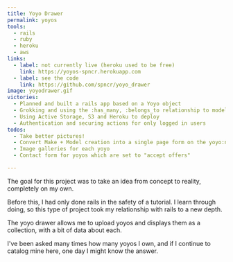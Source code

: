 ```yaml
---
title: Yoyo Drawer
permalink: yoyos
tools:
  - rails
  - ruby
  - heroku
  - aws
links:
  - label: not currently live (heroku used to be free)
    link: https://yoyos-spncr.herokuapp.com
  - label: see the code
    link: https://github.com/spncr/yoyo_drawer
image: yoyodrawer.gif
victories:
  - Planned and built a rails app based on a Yoyo object
  - Grokking and using the :has_many, :belongs_to relationship to model the data appropriately
  - Using Active Storage, S3 and Heroku to deploy
  - Authentication and securing actions for only logged in users
todos:
  - Take better pictures!
  - Convert Make + Model creation into a single page form on the yoyo:new action
  - Image galleries for each yoyo
  - Contact form for yoyos which are set to "accept offers"

---
```


The goal for this project was to take an idea from concept to reality, completely on my own.

Before this, I had only done rails in the safety of a tutorial. I learn through doing, so this type of project took my relationship with rails to a new depth.

The yoyo drawer allows me to upload yoyos and displays them as a collection, with a bit of data about each.

I've been asked many times how many yoyos I own, and if I continue to catalog mine here, one day I might know the answer.

